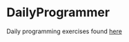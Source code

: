 # DailyProgrammer
Daily programming exercises found [here](https://www.reddit.com/r/dailyprogrammer/)
